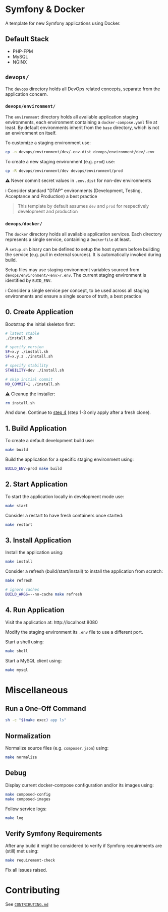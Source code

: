 # Symfony & Docker

A template for new Symfony applications using Docker.

## Default Stack

- PHP-FPM
- MySQL
- NGINX

## `devops/`

The `devops` directory holds all DevOps related concepts, separate from the application concern.

### `devops/environment/`

The `environment` directory holds all available application staging environments, each environment containing a
`docker-compose.yaml` file at least. By default environments inherit from the `base` directory, which is not an
environment on itself.

To customize a staging environment use:

```bash
cp -n devops/environment/dev/.env.dist devops/environment/dev/.env
```

To create a new staging environment (e.g. `prod`) use:

```bash
cp -R devops/environment/dev devops/environment/prod
```

⚠️ Never commit secret values in `.env.dist` for non-dev environments

ℹ️ Consider standard "DTAP" environments (Development, Testing, Acceptance and Production) a best practice

> This template by default assumes `dev` and `prod` for respectively development and production

### `devops/docker/`

The `docker` directory holds all available application services. Each directory represents a single service, containing
a `Dockerfile` at least.

A `setup.sh` binary can be defined to setup the host system before building the service (e.g. pull in external sources).
It is automatically invoked during build.

Setup files may use staging environment variables sourced from `devops/environment/<env>/.env`. The current staging
environment is identified by `BUID_ENV`.

ℹ️ Consider a single service per concept, to be used across all staging environments and ensure a single source of truth,
a best practice

## 0. Create Application

Bootstrap the initial skeleton first:

```bash
# latest stable
./install.sh

# specify version
SF=x.y ./install.sh
SF=x.y.z ./install.sh

# specify stability
STABILITY=dev ./install.sh

# skip initial commit
NO_COMMIT=1 ./install.sh
```

⚠️ Cleanup the installer:

```bash
rm install.sh
```

And done. Continue to [step 4](#4-run-application) (step 1-3 only apply after a fresh clone).

## 1. Build Application

To create a default development build use:

```bash
make build
```

Build the application for a specific staging environment using:

```bash
BUILD_ENV=prod make build
```

## 2. Start Application

To start the application locally in development mode use:

```bash
make start
```

Consider a restart to have fresh containers once started:

```bash
make restart
```

## 3. Install Application

Install the application using:

```bash
make install
```

Consider a refresh (build/start/install) to install the application from scratch:

```bash
make refresh

# ignore caches
BUILD_ARGS=--no-cache make refresh
```

## 4. Run Application

Visit the application at: http://localhost:8080

Modify the staging environment its `.env` file to use a different port.

Start a shell using:

```bash
make shell
```

Start a MySQL client using:

```bash
make mysql
```

# Miscellaneous

## Run a One-Off Command

```bash
sh -c "$(make exec) app ls"
```

## Normalization

Normalize source files (e.g. `composer.json`) using:

```bash
make normalize
```

## Debug

Display current docker-compose configuration and/or its images using:

```bash
make composed-config
make composed-images
```

Follow service logs:

```bash
make log
```

## Verify Symfony Requirements

After any build it might be considered to verify if Symfony requirements are (still) met using:

```bash
make requirement-check
```

Fix all issues raised.

# Contributing

See [`CONTRIBUTING.md`](CONTRIBUTING.md)
